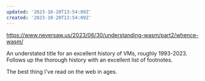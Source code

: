 ```yaml
---
updated: '2023-10-20T13:54:09Z'
created: '2023-10-20T13:54:09Z'
---
```

https://www.neversaw.us/2023/06/30/understanding-wasm/part2/whence-wasm/

An understated title for an excellent history of VMs, roughly 1993-2023. Follows up the thorough history with an excellent list of footnotes.

The best thing I've read on the web in ages.
